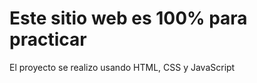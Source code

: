<h1>Este sitio web es 100% para practicar</h1>

<p>El proyecto se realizo usando HTML, CSS y JavaScript</p>
